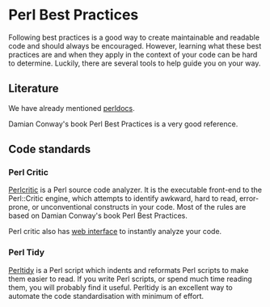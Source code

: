# Perl Best Practices

Following best practices is a good way to create maintainable and readable code and should always be encouraged. However, learning what these best practices are and when they apply in the context of your code can be hard to determine. Luckily, there are several tools to help guide you on your way. 

## Literature

We have already mentioned [perldocs].

Damian Conway's book Perl Best Practices is a very good reference.


## Code standards

### Perl Critic

[Perlcritic] is a Perl source code analyzer. It is the executable front-end to the Perl::Critic engine, which attempts to identify awkward, hard to read, error-prone, or unconventional constructs in your code. Most of the rules are based on Damian Conway's book Perl Best Practices.

Perl critic also has [web interface] to instantly analyze your code. 


### Perl Tidy

[Perltidy] is a Perl script which indents and reformats Perl scripts to make them easier to read. If you write Perl scripts, or spend much time reading them, you will probably find it useful. Perltidy is an excellent way to automate the code standardisation with minimum of effort.  

[perldocs]: http://perldoc.perl.org/index.html
[Perlcritic]: http://search.cpan.org/~petdance/Perl-Critic/bin/perlcritic
[web interface]: http://perlcritic.com/
[Perltidy]: http://perltidy.sourceforge.net/
